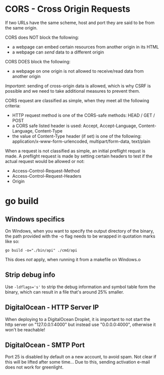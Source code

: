 # CORS - Cross Origin Requests
If two URLs have the same scheme, host and port they are said to be from the same origin.

CORS does NOT block the following:
* a webpage can embed certain resources from another origin in its HTML
* a webpage can *send* data to a different origin

CORS DOES block the following:
* a webpage on one origin is not allowed to receive/read data from another origin

*Important*: sending of cross-origin data is allowed, which is why CSRF is possible and we need to take additional measures to prevent them.

CORS request are classified as simple, when they meet all the following criteria:
* HTTP request method is one of the CORS-safe methods: HEAD / GET / POST
* a CORS safe listed header is used: Accept, Accept-Language, Content-Language, Content-Type
* the value of Content-Type header (if set) is one of the following: application/x-www-form-urlencoded, multipart/form-data, text/plain

When a request is not classified as simple, an initial preflight requst is made.
A preflight request is made by setting certain headers to test if the actual request would be allowed or not:
* Access-Control-Request-Method
* Access-Control-Request-Headers
* Origin

# go build
## Windows specifics
On Windows, when you want to specify the output directory of the binary, the path provided with the -o flag needs to be wrapped in quotation marks like so:

```
go build -o="./bin/api" ./cmd/api
```

This does *not* apply, when running it from a makefile on Windows.o

## Strip debug info
Use `-ldflags='s'` to strip the debug information and symbol table form the binary, which can result in a file that's around 25% smaller.

## DigitalOcean - HTTP Server IP
When deploying to a DigitalOcean Droplet, it is important to not start the http server on "127.0.0.1:4000" but instead use "0.0.0.0:4000", otherwise it won't be reachable!

## DigitalOcean - SMTP Port
Port 25 is disabled by default on a new account, to avoid spam. Not clear if this will be lifted after some time...
Due to this, sending activation e-mail does not work for greenlight.